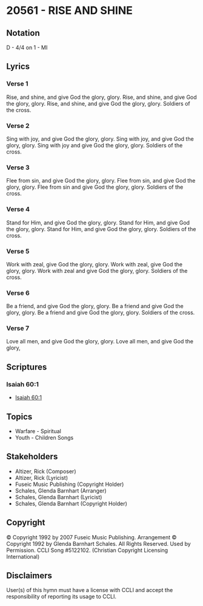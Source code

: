 # 20561 - RISE AND SHINE

## Notation

D - 4/4 on 1 - MI

## Lyrics

### Verse 1

Rise, and shine, and give God the glory, glory. Rise, and shine, and give God the glory, glory. Rise, and shine, and give God the glory, glory. Soldiers of the cross.

### Verse 2

Sing with joy, and give God the glory, glory. Sing with joy, and give God the glory, glory. Sing with joy and give God the glory, glory. Soldiers of the cross.

### Verse 3

Flee from sin, and give God the glory, glory. Flee from sin, and give God the glory, glory. Flee from sin and give God the glory, glory. Soldiers of the cross.

### Verse 4

Stand for Him, and give God the glory, glory. Stand for Him, and give God the glory, glory. Stand for Him, and give God the glory, glory. Soldiers of the cross.

### Verse 5

Work with zeal, give God the glory, glory. Work with zeal, give God the glory, glory. Work with zeal and give God the glory, glory. Soldiers of the cross.

### Verse 6

Be a friend, and give God the glory, glory. Be a friend and give God the glory, glory. Be a friend and give God the glory, glory. Soldiers of the cross.

### Verse 7

Love all men, and give God the glory, glory. Love all men, and give God the glory, 


## Scriptures

### Isaiah 60:1

- [Isaiah 60:1](https://www.biblegateway.com/passage/?search=Isaiah%2060%3A1)


## Topics

- Warfare - Spiritual
- Youth - Children Songs

## Stakeholders

- Altizer, Rick (Composer)
- Altizer, Rick (Lyricist)
- Fuseic Music Publishing (Copyright Holder)
- Schales, Glenda Barnhart (Arranger)
- Schales, Glenda Barnhart (Lyricist)
- Schales, Glenda Barnhart (Copyright Holder)

## Copyright

© Copyright 1992 by 2007 Fuseic Music Publishing. Arrangement © Copyright 1992 by Glenda Barnhart Schales. All Rights Reserved. Used by Permission. CCLI Song #5122102.
(Christian Copyright Licensing International)

## Disclaimers

User(s) of this hymn must have a license with CCLI and accept the responsibility of reporting its usage to CCLI.


